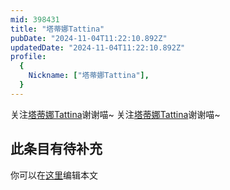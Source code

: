 ```yaml
---
mid: 398431
title: "塔蒂娜Tattina"
pubDate: "2024-11-04T11:22:10.892Z"
updatedDate: "2024-11-04T11:22:10.892Z"
profile:
  {
    Nickname: ["塔蒂娜Tattina"],
  }
---
```


关注[塔蒂娜Tattina](https://space.bilibili.com/398431)谢谢喵~ 关注[塔蒂娜Tattina](https://space.bilibili.com/398431)谢谢喵~

## 此条目有待补充
你可以在[这里](https://github.com/Yuhanawa/VTuber.ICU-Content/edit/master/v/塔蒂娜Tattina/index.md)编辑本文

